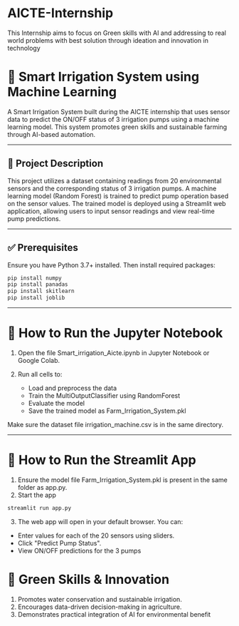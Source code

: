 # AICTE-Internship
This Internship aims to focus on Green skills with AI and addressing to real world problems with best solution through ideation and innovation in technology 


# 🌿 Smart Irrigation System using Machine Learning

A Smart Irrigation System built during the AICTE internship that uses sensor data to predict the ON/OFF status of 3 irrigation pumps using a machine learning model. This system promotes green skills and sustainable farming through AI-based automation.

---

## 📌 Project Description

This project utilizes a dataset containing readings from 20 environmental sensors and the corresponding status of 3 irrigation pumps. A machine learning model (Random Forest) is trained to predict pump operation based on the sensor values. The trained model is deployed using a Streamlit web application, allowing users to input sensor readings and view real-time pump predictions.

---

## ✅ Prerequisites

Ensure you have Python 3.7+ installed. Then install required packages:

```bash
pip install numpy
pip install panadas 
pip install skitlearn
pip install joblib

```
--- 
# 🧪 How to Run the Jupyter Notebook

1. Open the file Smart_irrigation_Aicte.ipynb in Jupyter Notebook or Google Colab.
2. Run all cells to:

    - Load and preprocess the data
    - Train the MultiOutputClassifier using RandomForest
    - Evaluate the model
    - Save the trained model as Farm_Irrigation_System.pkl

Make sure the dataset file irrigation_machine.csv is in the same directory.

---

# 🚀 How to Run the Streamlit App
1. Ensure the model file Farm_Irrigation_System.pkl is present in the same folder as app.py.
2. Start the app

```bash
streamlit run app.py
```

3. The web app will open in your default browser. You can:

- Enter values for each of the 20 sensors using sliders.
- Click "Predict Pump Status".
- View ON/OFF predictions for the 3 pumps

# 🌱 Green Skills & Innovation
1. Promotes water conservation and sustainable irrigation.
2. Encourages data-driven decision-making in agriculture.
3. Demonstrates practical integration of AI for environmental benefit
